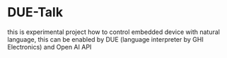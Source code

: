 # DUE-Talk
this is experimental project how to control embedded device with natural language, this can be enabled by DUE (language interpreter by GHI Electronics) and Open AI API
